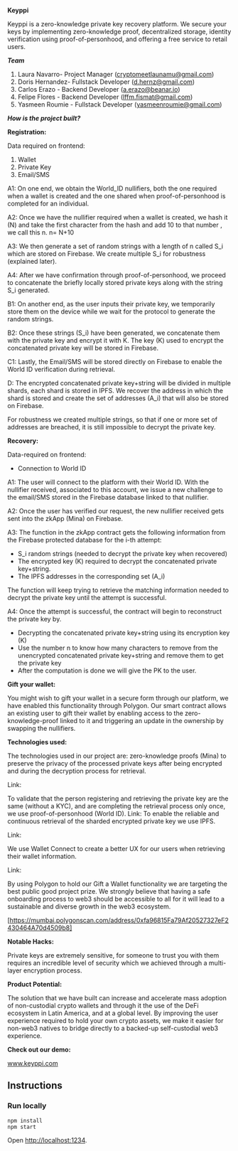 **Keyppi** 

Keyppi is a zero-knowledge private key recovery platform. We secure your keys by implementing zero-knowledge proof, decentralized storage, identity verification using proof-of-personhood, and offering a free service to retail users.

***Team***
1. Laura Navarro- Project Manager (cryptomeetlaunamu@gmail.com)
2. Doris Hernandez- Fullstack Developer (d.hernz@gmail.com)
3. Carlos Erazo - Backend Developer (a.erazo@beanar.io)
4. Felipe Flores - Backend Developer (lffm.fismat@gmail.com)
5. Yasmeen Roumie - Fullstack Developer (yasmeenroumie@gmail.com)

***How is the project built?***

**Registration:** 

Data required on frontend: 

1. Wallet 
2. Private Key
3. Email/SMS

A1: On one end, we obtain the World_ID  nullifiers, both the one required when a wallet is created and the one shared when proof-of-personhood is completed for an individual.

A2: Once we have the nullifier required when a wallet is created, we hash it (N) and take the first character from the hash and add 10 to that number , we call this n. n= N+10 

A3: We then generate a set of random strings with a length of n called S_i which are stored on Firebase. We create multiple S_i for robustness (explained later).

A4: After we have confirmation through proof-of-personhood, we proceed to concatenate the briefly locally stored private keys along with the string S_i generated. 

B1: On another end, as the user inputs their private key, we temporarily store them on the device while we wait for the protocol to generate the random strings. 

B2: Once these strings (S_i) have been generated, we concatenate them with the private key and encrypt it with K. The key (K) used to encrypt the concatenated private key will be stored in Firebase. 

C1: Lastly, the Email/SMS will be stored directly on Firebase to enable the World ID verification during retrieval.

D: The encrypted concatenated private key+string will be divided in multiple shards, each shard is stored in IPFS. We recover the address in which the shard is stored and create the set of addresses (A_i) that will also be stored on Firebase. 

For robustness we created multiple strings, so that if one or more set of addresses are breached, it is still impossible to decrypt the private key.

**Recovery:**

Data-required on frontend:

- Connection to World ID

A1: The user will connect to the platform with their World ID. With the nullifier received, associated to this account, we issue a new challenge to the email/SMS stored in the Firebase database linked to that nullifier.   

A2: Once the user has verified our request, the new nullifier received gets sent into the zkApp (Mina) on Firebase.

A3: The function in the zkApp contract gets the following information from the Firebase protected database for the i-th attempt:

- S_i random strings (needed to decrypt the private key when recovered)
- The encrypted key (K) required to decrypt the concatenated private key+string.
- The IPFS addresses in the corresponding set (A_i)

The function will keep trying to retrieve the matching information needed to decrypt the private key until the attempt is successful. 

A4: Once the attempt is successful, the contract will begin to reconstruct the private key by.

- Decrypting the concatenated private key+string using its encryption key (K)
- Use the number n to know how many characters to remove from the unencrypted concatenated private key+string and remove them to get the private key
- After the computation is done we will give the PK to the user.

**Gift your wallet:**

You might wish to gift your wallet in a secure form through our platform, we have enabled this functionality through Polygon. Our smart contract allows an existing user to gift their wallet by enabling access to the zero-knowledge-proof linked to it and triggering an update in the ownership by swapping the nullifiers.

**Technologies used:**

The technologies used in our project are: zero-knowledge proofs (Mina) to preserve the privacy of the processed private keys after being encrypted and during the decryption process for retrieval. 

Link: 

To validate that the person registering and retrieving the private key are the same (without a KYC), and are completing the retrieval process only once, we use proof-of-personhood (World ID). 
Link:
To enable the reliable and continuous retrieval of the sharded encrypted private key we use IPFS. 

Link:

We use Wallet Connect to create a better UX for our users when retrieving their wallet information.

Link: 

By using Polygon to hold our Gift a Wallet functionality we are targeting the best public good project prize. We strongly believe that having a safe onboarding process to web3 should be accessible to all for it will lead to a sustainable and diverse growth in the web3 ecosystem. 

[https://mumbai.polygonscan.com/address/0xfa96815Fa79Af20527327eF2430464A70d4509b8]

**Notable Hacks:**

Private keys are extremely sensitive, for someone to trust you with them requires an incredible level of security which we achieved through a multi-layer encryption process. 

**Product Potential:**

The solution that we have built can increase and accelerate mass adoption of non-custodial crypto wallets and through it the use of the DeFi ecosystem in Latin America, and at a global level. By improving the user experience required to hold your own crypto assets, we make it easier for non-web3 natives to bridge directly to a backed-up self-custodial web3 experience.

**Check out our demo:**

www.keyppi.com

## Instructions

### Run locally
```
npm install
npm start
```
Open [http://localhost:1234](http://localhost:1234).

